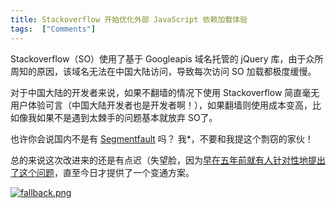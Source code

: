 ```yaml
---
title: Stackoverflow 开始优化外部 JavaScript 依赖加载体验
tags:  ["Comments"]
---
```


Stackoverflow（SO）使用了基于 Googleapis 域名托管的 jQuery 库，由于众所周知的原因，该域名无法在中国大陆访问，导致每次访问 SO 加载都极度缓慢。

对于中国大陆的开发者来说，如果不翻墙的情况下使用 Stackoverflow 简直毫无用户体验可言（中国大陆开发者也是开发者啊！），如果翻墙则使用成本变高，比如像我如果不是遇到太棘手的问题基本就放弃 SO了。

也许你会说国内不是有 [Segmentfault](https://segmentfault.com/) 吗？ 我*，不要和我提这个剽窃的家伙！

总的来说这次改进来的还是有点迟（失望脸，因为[早在五年前就有人针对性地提出了这个问题](https://meta.stackoverflow.com/questions/258288/use-of-ajax-googleapis-com-not-china-friendly#)，直至今日才提供了一个变通方案。

[![fallback.png](https://i.postimg.cc/Rh8hJHZH/fallback.png)](https://postimg.cc/Lgt2rhf9)
